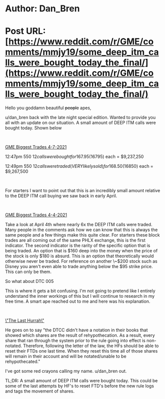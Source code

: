 # Author: Dan_Bren
# Post URL: [https://www.reddit.com/r/GME/comments/mmjy19/some_deep_itm_calls_were_bought_today_the_final/](https://www.reddit.com/r/GME/comments/mmjy19/some_deep_itm_calls_were_bought_today_the_final/)


Hello you goddamn beautiful ~~people~~ apes,

u/dan_bren back with the late night special edition. Wanted to provide you all with an update on our situation. A small amount of DEEP ITM calls were bought today. Shown below

&#x200B;

[ GME Biggest Trades 4-7-2021 ](https://preview.redd.it/27ua8vqjmvr61.jpg?width=1218&format=pjpg&auto=webp&s=52af84f7382502188576d704803f4efcedf6d5a7)

12:47pm 550 $12 calls were bought for 167.95 ($16795) each = $9,237,250

12:49pm 550 $12 calls were traded (VERY likely sold) for 168.50 ($16850) each = $9,267,500

&#x200B;

For starters I want to point out that this is an incredibly small amount relative to the DEEP ITM call buying we saw back in early April.

&#x200B;

[ GME Biggest Trades 4-4-2021 ](https://preview.redd.it/yua35eqlmvr61.jpg?width=1222&format=pjpg&auto=webp&s=56846474c85b772f6803299beaa243029d728bc7)

Take a look at April 4th where nearly 6x the DEEP ITM calls were traded.  Many people in the comments ask how we can know that this is always the same people and a few things make this quite clear. For starters these block trades are all coming out of the same PHLX exchange, this is the first indicator. The second indicator is the rarity of the specific option that is being traded. An option that is $160 deep into the money when the price of the stock is only $180 is absurd. This is an option that theoretically would otherwise never be traded. For reference on another \~$200 stock such as Disney you aren't even able to trade anything below the $95 strike price. This can only be them.

So what about DTC 005

This is where it gets a bit confusing. I'm not going to pretend like I entirely understand the inner workings of this but I will continue to research in my free time. A smart ape reached out to me and here was his explanation.

&#x200B;

[ \\"The Last Hurrah\\" ](https://preview.redd.it/nkiv6xgomvr61.jpg?width=647&format=pjpg&auto=webp&s=40ec4dad0039ad3e2ecbaecbb3357502c79d8d13)

He goes on to say "the DTCC didn't have a notation in their books that showed which shares are the result of rehypothecation. As a result, every share that ran through the system prior to the rule going into effect is non-notated. Therefore, following the letter of the law, the HFs should be able to reset their FTDs one last time. When they reset this time all of those shares will remain in their account and will be notated/unable to be rehypothecated."

 I've got some red crayons calling my name. u/dan_bren out.

TL;DR: A small amount of DEEP ITM calls were bought today. This could be some of the last attempts by HF's to reset FTD's before the new rule logs and tags the movement of shares.